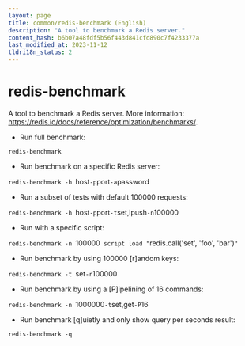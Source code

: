 ```yaml
---
layout: page
title: common/redis-benchmark (English)
description: "A tool to benchmark a Redis server."
content_hash: b6b07a48fdf5b56f443d841cfd890c7f4233377a
last_modified_at: 2023-11-12
tldri18n_status: 2
---
```

# redis-benchmark

A tool to benchmark a Redis server.
More information: <https://redis.io/docs/reference/optimization/benchmarks/>.

- Run full benchmark:

`redis-benchmark`

- Run benchmark on a specific Redis server:

`redis-benchmark -h `<span class="tldr-var badge badge-pill bg-dark-lm bg-white-dm text-white-lm text-dark-dm font-weight-bold">host</span>` -p `<span class="tldr-var badge badge-pill bg-dark-lm bg-white-dm text-white-lm text-dark-dm font-weight-bold">port</span>` -a `<span class="tldr-var badge badge-pill bg-dark-lm bg-white-dm text-white-lm text-dark-dm font-weight-bold">password</span>

- Run a subset of tests with default 100000 requests:

`redis-benchmark -h `<span class="tldr-var badge badge-pill bg-dark-lm bg-white-dm text-white-lm text-dark-dm font-weight-bold">host</span>` -p `<span class="tldr-var badge badge-pill bg-dark-lm bg-white-dm text-white-lm text-dark-dm font-weight-bold">port</span>` -t `<span class="tldr-var badge badge-pill bg-dark-lm bg-white-dm text-white-lm text-dark-dm font-weight-bold">set,lpush</span>` -n `<span class="tldr-var badge badge-pill bg-dark-lm bg-white-dm text-white-lm text-dark-dm font-weight-bold">100000</span>

- Run with a specific script:

`redis-benchmark -n `<span class="tldr-var badge badge-pill bg-dark-lm bg-white-dm text-white-lm text-dark-dm font-weight-bold">100000</span>` script load "`<span class="tldr-var badge badge-pill bg-dark-lm bg-white-dm text-white-lm text-dark-dm font-weight-bold">redis.call('set', 'foo', 'bar')</span>`"`

- Run benchmark by using 100000 [r]andom keys:

`redis-benchmark -t `<span class="tldr-var badge badge-pill bg-dark-lm bg-white-dm text-white-lm text-dark-dm font-weight-bold">set</span>` -r `<span class="tldr-var badge badge-pill bg-dark-lm bg-white-dm text-white-lm text-dark-dm font-weight-bold">100000</span>

- Run benchmark by using a [P]ipelining of 16 commands:

`redis-benchmark -n `<span class="tldr-var badge badge-pill bg-dark-lm bg-white-dm text-white-lm text-dark-dm font-weight-bold">1000000</span>` -t `<span class="tldr-var badge badge-pill bg-dark-lm bg-white-dm text-white-lm text-dark-dm font-weight-bold">set,get</span>` -P `<span class="tldr-var badge badge-pill bg-dark-lm bg-white-dm text-white-lm text-dark-dm font-weight-bold">16</span>

- Run benchmark [q]uietly and only show query per seconds result:

`redis-benchmark -q`
